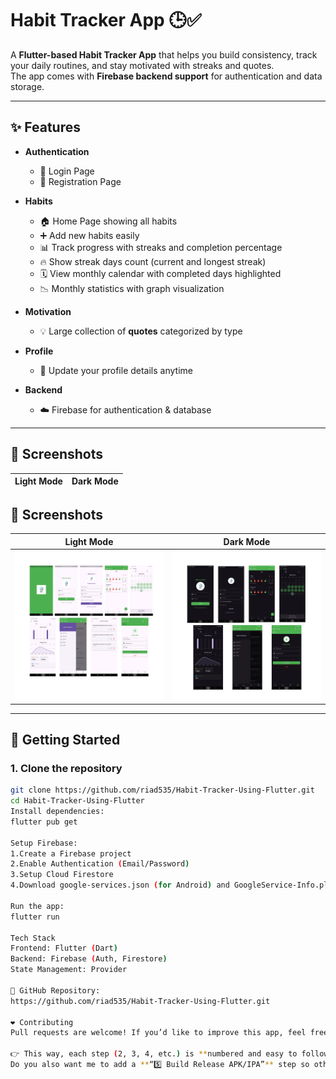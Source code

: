 # Habit Tracker App 🕒✅

A **Flutter-based Habit Tracker App** that helps you build consistency, track your daily routines, and stay motivated with streaks and quotes.  
The app comes with **Firebase backend support** for authentication and data storage.

---

## ✨ Features

- **Authentication**
    - 🔑 Login Page
    - 📝 Registration Page

- **Habits**
    - 🏠 Home Page showing all habits
    - ➕ Add new habits easily
    - 📊 Track progress with streaks and completion percentage
    - 🔥 Show streak days count (current and longest streak)
    - 🗓️ View monthly calendar with completed days highlighted
    - 📉 Monthly statistics with graph visualization

- **Motivation**
    - 💡 Large collection of **quotes** categorized by type

- **Profile**
    - 👤 Update your profile details anytime

- **Backend**
    - ☁️ Firebase for authentication & database

---

## 📸 Screenshots

Light Mode | Dark Mode
---|---
## 📸 Screenshots

Light Mode | Dark Mode
---|---
<img src="https://raw.githubusercontent.com/riad535/Habit-Tracker-Using-Flutter/main/assets/White.png" width="300"> |      <img src="https://raw.githubusercontent.com/riad535/Habit-Tracker-Using-Flutter/main/assets/Black.png" width="300">


---

## 🚀 Getting Started

### 1. Clone the repository
```bash
git clone https://github.com/riad535/Habit-Tracker-Using-Flutter.git
cd Habit-Tracker-Using-Flutter
Install dependencies:
flutter pub get

Setup Firebase:
1.Create a Firebase project
2.Enable Authentication (Email/Password)
3.Setup Cloud Firestore
4.Download google-services.json (for Android) and GoogleService-Info.plist (for iOS) and add them to your project

Run the app:
flutter run

Tech Stack
Frontend: Flutter (Dart)
Backend: Firebase (Auth, Firestore)
State Management: Provider

📌 GitHub Repository:
https://github.com/riad535/Habit-Tracker-Using-Flutter.git

❤️ Contributing
Pull requests are welcome! If you’d like to improve this app, feel free to fork and create a PR.

👉 This way, each step (2, 3, 4, etc.) is **numbered and easy to follow**.  
Do you also want me to add a **“5️⃣ Build Release APK/IPA”** step so others can build an installable app, or keep it only up to `flutter run`?


